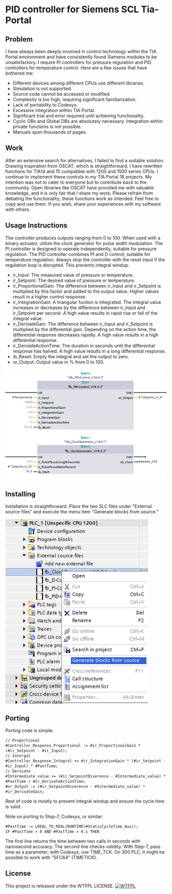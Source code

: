 # PID controller for Siemens SCL Tia-Portal

## Problem
I have always been deeply involved in control technology within the TIA Portal environment and have consistently found Siemens modules to be unsatisfactory. I require PI controllers for pressure regulation and PID controllers for temperature control. Here are a few issues that have bothered me:

- Different devices among different CPUs use different libraries.
- Simulation is not supported.
- Source code cannot be accessed or modified.
- Complexity is too high, requiring significant familiarization.
- Lack of portability to Codesys.
- Excessive integration within TIA Portal.
- Significant trial and error required until achieving functionality.
- Cyclic OBs and Global DBs are absolutely necessary. Integration within private functions is not possible.
- Manuals span thousands of pages.

## Work
After an extensive search for alternatives, I failed to find a suitable solution. Drawing inspiration from OSCAT, which is straightforward, I have rewritten functions for TIA14 and 15 compatible with 1200 and 1500 series CPUs. I continue to implement these controls in my TIA Portal 18 projects. My intention was not to cater to everyone but to contribute back to the community. Open libraries like OSCAT have provided me with valuable knowledge, and it is only fair that I share my work.
Please refrain from debating the functionality; these functions work as intended. Feel free to copy and use them. If you wish, share your experiences with my software with others.

## Usage Instructions
The controller produces outputs ranging from 0 to 100. When used with a binary actuator, utilize the clock generator for pulse width modulation. The PI controller is designed to operate independently, suitable for pressure regulation. The PID controller combines PI and D control, suitable for temperature regulation. Always stop the controller with the reset input if the regulation loop is disrupted. This prevents integral windup.

- ir_Input: The measured value of pressure or temperature.
- ir_Setpoint: The desired value of pressure or temperature.
- ir_ProportionalGain: The difference between ir_Input and ir_Setpoint is multiplied by this factor and added to the output value. Higher values result in a higher control response.
- ir_IntegrationGain: A triangular fuction is integrated. The integral value increases or decreases by the difference between ir_Input and ir_Setpoint per second. A high value results in rapid rise or fall of the integral value.
- ir_DerviateGain: The difference between ir_Input and ir_Setpoint is multiplied by the differential gain. Depending on the action time, the differential response decreases rapidly. A high value results in a high differential response.
- ir_DerviateActionTime: The duration in seconds until the differential response has halved. A high value results in a long differential response.
- ib_Reset: Empty the integral and set the output to zero.
- or_Output: Output value in % from 0 to 100.

![](PID-Control2.png)

## Installing
Installation is straightforward. Place the two SLC files under "External source files" and execute the menu item "Generate blocks from source."

![](Generate-blocks.png)

## Porting
Porting code is simple:
```
// Proportional
#Controller_Response_Proportional := #ir_ProportionalGain * (#ir_Setpoint - #ir_Input);
// Intergal
#Controller_Response_Integral += #ir_IntegrationGain * (#ir_Setpoint - #ir_Input) * #PastTime;
// Derviate
#Intermediate_value += (#ir_SetpointDiverence - #Intermediate_value) * #PastTime / #ir_DerivateActionTime;
#or_Output := (#ir_SetpointDiverence - #Intermediate_value) * #ir_DerivateGain;
```
Rest of code is mostly to prevent integral windup and ensure the cycle time is valid.

Note on porting to Step-7, Codesys, or similar:
```
#PastTime := LREAL_TO_REAL(RUNTIME(#StaticCycleTime_Aux));
IF #PastTime > 0 AND #PastTime < 0.1 THEN
```    
The first line returns the time between two calls in seconds with nanosecond accuracy. The second line checks validity. With Step-7, pass time as a parameter; with Codesys, use TIME_TCK. On 300 PLC, it might be possible to work with "SFC64" (TIMETICK).

## License
This project is released under the WTFPL LICENSE.
<a href="http://www.wtfpl.net/"><img src="http://www.wtfpl.net/wp-content/uploads/2012/12/wtfpl-badge-4.png" width="80" height="15" alt="WTFPL" /></a>
